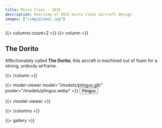 ```yaml
---
title: Micro Class - 2025
description: Overview of 2025 micro class aircraft design
images: ["/img/plane1.jpg"]
---
```


{{< columns count=2 >}}
{{< column >}}
## The Dorito
Affectionately called **The Dorito**, this aircraft is machined out of foam for a strong, unibody airframe.

{{< /column >}}



{{< model-viewer model="/models/plingus.glb" poster="/models/plingus.webp" >}}
    <button class="hotspot" slot="hotspot-1" 
            data-position="-0.03752169197374356m 1.3353936826116832m -0.09083890692148743m" 
            data-normal="-0.6468131457728125m 0.6320924532562153m -0.4267222574368693m" 
            data-visibility-attribute="visible">
        <div class="annotation">Plingus</div>
    </button>


{{< /model-viewer >}}



{{< /columns >}}

{{< gallery >}} 
